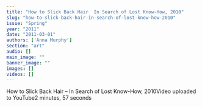 ```yaml
---
title: "How to Slick Back Hair  In Search of Lost Know-How, 2010"
slug: "how-to-slick-back-hair-in-search-of-lost-know-how-2010"
issue: "Spring"
year: "2011"
date: "2011-03-01"
authors: ['Anna Murphy']
section: "art"
audio: []
main_image: ""
banner_image: ""
images: []
videos: []
---
```

How to Slick Back Hair – In Search of Lost Know-How, 2010Video uploaded to YouTube2 minutes, 57 seconds